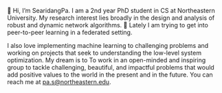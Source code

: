 👋 Hi, I’m SearidangPa. I am a 2nd year PhD student in CS at Northeastern University. My research interest lies broadly in the design and analysis of robust and dynamic network algorithms. 🌱 Lately I am trying to get into peer-to-peer learning in a federated setting. 


I also love implementing machine learning to challenging problems and working on projects that seek to understanding the low-level system optimization. 
My dream is to To work in an open-minded and inspiring group to tackle challenging, beautiful, 
and impactful problems that would add positive values to the world in the present and in the future. 
You can reach me at pa.s@northeastern.edu. 
